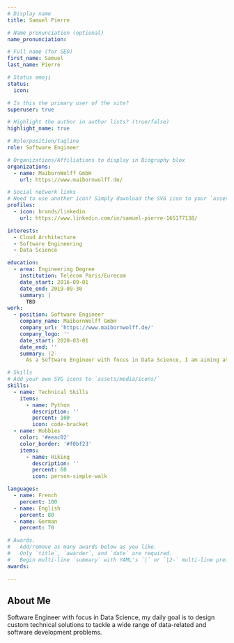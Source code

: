 ```yaml
---
# Display name
title: Samuel Pierre

# Name pronunciation (optional)
name_pronunciation:

# Full name (for SEO)
first_name: Samuel
last_name: Pierre

# Status emoji
status:
  icon:

# Is this the primary user of the site?
superuser: true

# Highlight the author in author lists? (true/false)
highlight_name: true

# Role/position/tagline
role: Software Engineer

# Organizations/Affiliations to display in Biography blox
organizations:
  - name: MaibornWolff GmbH
    url: https://www.maibornwolff.de/

# Social network links
# Need to use another icon? Simply download the SVG icon to your `assets/media/icons/` folder.
profiles:
  - icon: brands/linkedin
    url: https://www.linkedin.com/in/samuel-pierre-165177138/

interests:
  - Cloud Architecture
  - Software Engineering
  - Data Science

education:
  - area: Engineering Degree
    institution: Telecom Paris/Eurecom
    date_start: 2016-09-01
    date_end: 2019-09-30
    summary: |
      TBD
work:
  - position: Software Engineer
    company_name: MaibornWolff GmbH
    company_url: 'https://www.maibornwolff.de/'
    company_logo: ''
    date_start: 2020-03-01
    date_end: ''
    summary: |2-
      As a Software Engineer with focus in Data Science, I am aiming at helping projects to design custom solutions for data-related problems. Successfully integrating data processing pipeline and AI/ML solutions is therefore my primary goal.

# Skills
# Add your own SVG icons to `assets/media/icons/`
skills:
  - name: Technical Skills
    items:
      - name: Python
        description: ''
        percent: 100
        icon: code-bracket
  - name: Hobbies
    color: '#eeac02'
    color_border: '#f0bf23'
    items:
      - name: Hiking
        description: ''
        percent: 60
        icon: person-simple-walk

languages:
  - name: French
    percent: 100
  - name: English
    percent: 80
  - name: German
    percent: 70

# Awards.
#   Add/remove as many awards below as you like.
#   Only `title`, `awarder`, and `date` are required.
#   Begin multi-line `summary` with YAML's `|` or `|2-` multi-line prefix and indent 2 spaces below.
awards:

---
```


## About Me

Software Engineer with focus in Data Science, my daily goal is to design custom technical solutions to tackle a wide range of data-related and software development problems.
